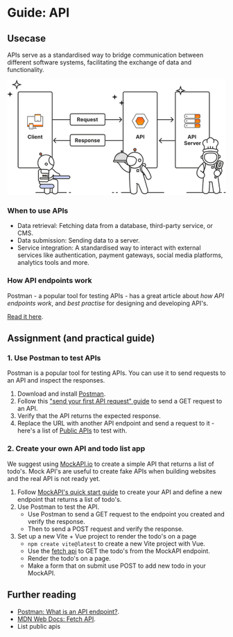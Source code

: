 # Guide: API

## Usecase

APIs serve as a standardised way to bridge communication between different software systems, facilitating the exchange of data and functionality.

<img src="./assets/api-diagram.png">

### When to use APIs

- Data retrieval: Fetching data from a database, third-party service, or CMS.
- Data submission: Sending data to a server.
- Service integration: A standardised way to interact with external services like authentication, payment gateways, social media platforms, analytics tools and more.

### How API endpoints work

Postman - a popular tool for testing APIs - has a great article about _how API endpoints work_, and _best practise_ for designing and developing API's.

[Read it here](https://blog.postman.com/what-is-an-api-endpoint/).

## Assignment (and practical guide)

### 1. Use Postman to test APIs

Postman is a popular tool for testing APIs. You can use it to send requests to an API and inspect the responses.

1. Download and install [Postman](https://www.postman.com/).
2. Follow this ["send your first API request" guide](https://learning.postman.com/docs/getting-started/first-steps/sending-the-first-request/) to send a GET request to an API.
3. Verify that the API returns the expected response.
4. Replace the URL with another API endpoint and send a request to it - here's a list of [Public APIs](https://apipheny.io/free-api/) to test with.

### 2. Create your own API and todo list app

We suggest using [MockAPI.io](https://mockapi.io/) to create a simple API that returns a list of todo's. Mock API's are useful to create fake APIs when building websites and the real API is not ready yet.

1. Follow [MockAPI's quick start guide](https://github.com/mockapi-io/docs/wiki/Quick-start-guide) to create your API and define a new endpoint that returns a list of todo's.
2. Use Postman to test the API.
    - Use Postman to send a GET request to the endpoint you created and verify the response.
    - Then to send a POST request and verify the response.
3. Set up a new Vite + Vue project to render the todo's on a page
    - `npm create vite@latest` to create a new Vite project with Vue.
    - Use the [fetch api](https://developer.mozilla.org/en-US/docs/Web/API/Fetch_API/Using_Fetch) to GET the todo's from the MockAPI endpoint.
    - Render the todo's on a page.
    - Make a form that on submit use POST to add new todo in your MockAPI.

## Further reading

- [Postman: What is an API endpoint?](https://blog.postman.com/what-is-an-api-endpoint/).
- [MDN Web Docs: Fetch API](https://developer.mozilla.org/en-US/docs/Web/API/Fetch_API).
- List public apis